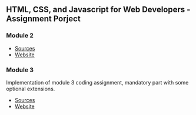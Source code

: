 ## HTML, CSS, and Javascript for Web Developers - Assignment Porject


### Module 2

- [Sources](https://github.com/codefritz/coursera-test/tree/main/module2)
- [Website](https://codefritz.github.io/coursera-test/module2/)

### Module 3

Implementation of module 3 coding assignment, mandatory part with some optional extensions.

- [Sources](https://github.com/codefritz/coursera-test/tree/main/module3)
- [Website](https://codefritz.github.io/coursera-test/module3/)

